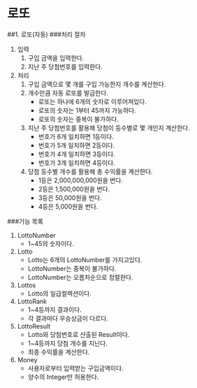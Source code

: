 # 로또
##1. 로또(자동)
###처리 절차
1. 입력
    1. 구입 금액을 입력한다.
    2. 지난 주 당첨번호를 입력한다.
2. 처리
    1. 구입 금액으로 몇 개를 구입 가능한지 개수를 계산한다.
    2. 개수만큼 자동 로또를 발급한다.
        * 로또는 하나에 6개의 숫자로 이루어져있다.
        * 로또의 숫자는 1부터 45까지 가능하다.
        * 로또의 숫자는 중복이 불가하다.
    3. 지난 주 당첨번호를 활용해 당첨이 등수별로 몇 개인지 계산한다.
        * 번호가 6개 일치하면 1등이다.
        * 번호가 5개 일치하면 2등이다.
        * 번호가 4개 일치하면 3등이다.
        * 번호가 3개 일치하면 4등이다.
    4. 당첨 등수별 개수를 활용해 총 수익률을 계산한다.
        * 1등은 2,000,000,000원을 번다.
        * 2등은 1,500,000원을 번다.
        * 3등은 50,000원을 번다.
        * 4등은 5,000원을 번다.

###기능 목록
1. LottoNumber
   * 1~45의 숫자이다.
2. Lotto 
   * Lotto는 6개의 LottoNumber를 가지고있다.
   * LottoNumber는 중복이 불가하다.
   * LottoNumber는 오름차순으로 정렬한다.
3. Lottos
   * Lotto의 일급컬렉션이다.
4. LottoRank
   * 1~4등까지 결과이다.
   * 각 결과마다 우승상금이 다르다.
5. LottoResult
   * Lotto와 당첨번호로 산출된 Result이다.
   * 1~4등까지 당첨 개수를 지닌다.
   * 최종 수익률을 계산한다.
6. Money
   * 사용자로부터 입력받는 구입금액이다.
   * 양수의 Integer만 허용한다.